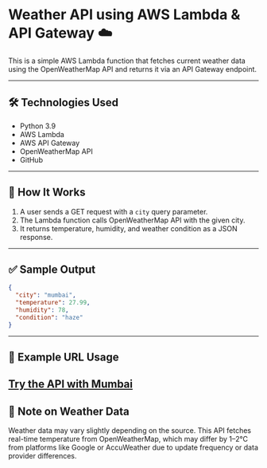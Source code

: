 # Weather API using AWS Lambda & API Gateway ☁️

This is a simple AWS Lambda function that fetches current weather data using the OpenWeatherMap API and returns it via an API Gateway endpoint.

---

## 🛠️ Technologies Used

- Python 3.9  
- AWS Lambda  
- AWS API Gateway  
- OpenWeatherMap API  
- GitHub  

---

## 📌 How It Works

1. A user sends a GET request with a `city` query parameter.  
2. The Lambda function calls OpenWeatherMap API with the given city.  
3. It returns temperature, humidity, and weather condition as a JSON response.  

---

## ✅ Sample Output

```json
{
  "city": "mumbai",
  "temperature": 27.99,
  "humidity": 78,
  "condition": "haze"
}
```
---

## 📎 Example URL Usage

[Try the API with Mumbai](https://94tu68abvh.execute-api.us-east-2.amazonaws.com/weather?city=mumbai)
---

## 📝 Note on Weather Data

Weather data may vary slightly depending on the source. This API fetches real-time temperature from OpenWeatherMap, which may differ by 1–2°C from platforms like Google or AccuWeather due to update frequency or data provider differences.

